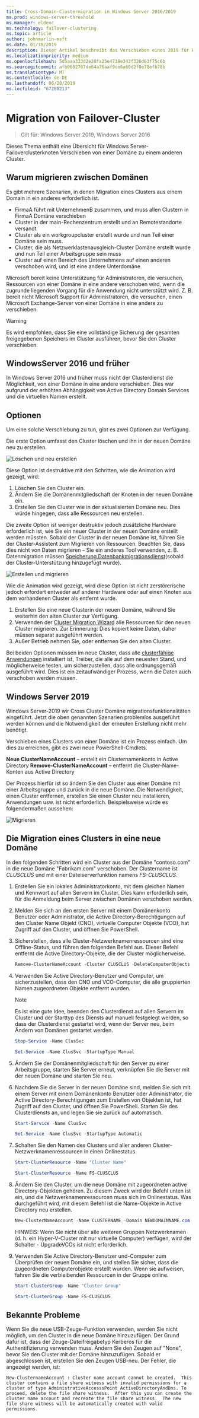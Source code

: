 ```yaml
---
title: Cross-Domain-Clustermigration in Windows Server 2016/2019
ms.prod: windows-server-threshold
ms.manager: eldenc
ms.technology: failover-clustering
ms.topic: article
author: johnmarlin-msft
ms.date: 01/18/2019
description: Dieser Artikel beschreibt das Verschieben eines 2019 für Windows Server-Clusters von einer Domäne in eine andere
ms.localizationpriority: medium
ms.openlocfilehash: 5d5aaa333d2e20fa25e4738e343f326d63f75c6b
ms.sourcegitcommit: afb0602767de64a76aaf9ce6a60d2f0e78efb78b
ms.translationtype: MT
ms.contentlocale: de-DE
ms.lasthandoff: 06/20/2019
ms.locfileid: "67280213"
---
```

# <a name="failover-cluster-domain-migration"></a>Migration von Failover-Cluster

> Gilt für: Windows Server 2019, Windows Server 2016

Dieses Thema enthält eine Übersicht für Windows Server-Failoverclusterknoten Verschieben von einer Domäne zu einem anderen Cluster.

## <a name="why-migrate-between-domains"></a>Warum migrieren zwischen Domänen

Es gibt mehrere Szenarien, in denen Migration eines Clusters aus einem Domain in ein anderes erforderlich ist.

- FirmaA führt mit UnternehmenB zusammen, und muss allen Clustern in FirmaA Domäne verschieben
- Cluster in der main-Rechenzentrum erstellt und an Remotestandorte versandt
- Cluster als ein workgroupcluster erstellt wurde und nun Teil einer Domäne sein muss.
- Cluster, die als Netzwerklastenausgleich-Cluster Domäne erstellt wurde und nun Teil einer Arbeitsgruppe sein muss
- Cluster auf einen Bereich des Unternehmens auf einen anderen verschoben wird, und ist eine andere Unterdomäne

Microsoft bereit keine Unterstützung für Administratoren, die versuchen, Ressourcen von einer Domäne in eine andere verschoben wird, wenn die zugrunde liegenden Vorgang für die Anwendung nicht unterstützt wird. Z. B. bereit nicht Microsoft Support für Administratoren, die versuchen, einen Microsoft Exchange-Server von einer Domäne in eine andere zu verschieben.

   > [!WARNING]
   > Es wird empfohlen, dass Sie eine vollständige Sicherung der gesamten freigegebenen Speichers im Cluster ausführen, bevor Sie den Cluster verschieben.

## <a name="windows-server-2016-and-earlier"></a>WindowsServer 2016 und früher

In Windows Server 2016 und früher muss nicht der Clusterdienst die Möglichkeit, von einer Domäne in eine andere verschieben.  Dies war aufgrund der erhöhten Abhängigkeit von Active Directory Domain Services und die virtuellen Namen erstellt.   

## <a name="options"></a>Optionen

Um eine solche Verschiebung zu tun, gibt es zwei Optionen zur Verfügung.

Die erste Option umfasst den Cluster löschen und ihn in der neuen Domäne neu zu erstellen.

![Löschen und neu erstellen](media/Cross-Domain-Cluster-Migration/Cross-Cluster-Domain-Migration-1.gif)

Diese Option ist destruktive mit den Schritten, wie die Animation wird gezeigt, wird:

1. Löschen Sie den Cluster ein.
2. Ändern Sie die Domänenmitgliedschaft der Knoten in der neuen Domäne ein.
3. Erstellen Sie den Cluster wie in der aktualisierten Domäne neu.  Dies würde hingegen, dass alle Ressourcen neu erstellen.

Die zweite Option ist weniger destruktiv jedoch zusätzliche Hardware erforderlich ist, wie Sie ein neuer Cluster in der neuen Domäne erstellt werden müssten.  Sobald der Cluster in der neuen Domäne ist, führen Sie der Cluster-Assistent zum Migrieren von Ressourcen. Beachten Sie, dass dies nicht von Daten migrieren – Sie ein anderes Tool verwenden, z. B. Datenmigration müssen [Speicherung Datenbankmigrationsdienst](../storage/storage-migration-service/overview.md)(sobald der Cluster-Unterstützung hinzugefügt wurde).

![Erstellen und migrieren](media/Cross-Domain-Cluster-Migration/Cross-Cluster-Domain-Migration-2.gif)

Wie die Animation wird gezeigt, wird diese Option ist nicht zerstörerische jedoch erfordert entweder auf anderer Hardware oder auf einen Knoten aus dem vorhandenen Cluster als entfernt wurde.

1. Erstellen Sie eine neue Clusterin der neuen Domäne, während Sie weiterhin den alten Cluster zur Verfügung.
2. Verwenden der [Cluster Migration Wizard](https://docs.microsoft.com/previous-versions/windows/it-pro/windows-server-2008-R2-and-2008/cc754481(v=ws.10)) alle Ressourcen für den neuen Cluster migrieren. Zur Erinnerung: Dies kopiert keine Daten, daher müssen separat ausgeführt werden.
3. Außer Betrieb nehmen Sie, oder entfernen Sie den alten Cluster.

Bei beiden Optionen müssen im neue Cluster, dass alle [clusterfähige Anwendungen](https://technet.microsoft.com/aa369082(v=vs.90)) installiert ist, Treiber, die alle auf dem neuesten Stand, und möglicherweise testen, um sicherzustellen, dass alle ordnungsgemäß ausgeführt wird.  Dies ist ein zeitaufwändiger Prozess, wenn die Daten auch verschoben werden müssen.

## <a name="windows-server-2019"></a>Windows Server 2019

Windows Server-2019 wir Cross Cluster Domäne migrationsfunktionalitäten eingeführt.  Jetzt die oben genannten Szenarien problemlos ausgeführt werden können und die Notwendigkeit der erneuten Erstellung nicht mehr benötigt.  

Verschieben eines Clusters von einer Domäne ist ein Prozess einfach. Um dies zu erreichen, gibt es zwei neue PowerShell-Cmdlets.

**Neue ClusterNameAccount** – erstellt ein Clusternamenkonto in Active Directory **Remove-ClusterNameAccount** – entfernt die Cluster-Name-Konten aus Active Directory

Der Prozess hierfür ist so ändern Sie den Cluster aus einer Domäne mit einer Arbeitsgruppe und zurück in die neue Domäne.  Die Notwendigkeit, einen Cluster entfernen, erstellen Sie einen Cluster neu installieren, Anwendungen usw. ist nicht erforderlich. Beispielsweise würde es folgendermaßen aussehen:

![Migrieren](media/Cross-Domain-Cluster-Migration/Cross-Cluster-Domain-Migration-3.gif)

## <a name="migrating-a-cluster-to-a-new-domain"></a>Die Migration eines Clusters in eine neue Domäne

In den folgenden Schritten wird ein Cluster aus der Domäne "contoso.com" in die neue Domäne "Fabrikam.com" verschoben.  Der Clustername ist *CLUSCLUS* und mit einer Dateiserverfunktion namens *FS-CLUSCLUS*.

1. Erstellen Sie ein lokales Administratorkonto, mit dem gleichen Namen und Kennwort auf allen Servern im Cluster.  Dies kann erforderlich sein, für die Anmeldung beim Server zwischen Domänen verschoben werden.
2. Melden Sie sich an den ersten Server mit einem Domänenkonto Benutzer oder Administrator, die Active Directory-Berechtigungen auf den Cluster Name Objekt (CNO), virtuelle Computer Objekte (VCO), hat Zugriff auf den Cluster, und öffnen Sie PowerShell.
3. Sicherstellen, dass alle Cluster-Netzwerknamenressourcen sind eine Offline-Status, und führen den folgenden Befehl aus.  Dieser Befehl entfernt die Active Directory-Objekte, die der Cluster möglicherweise.

   ```PowerShell
   Remove-ClusterNameAccount -Cluster CLUSCLUS -DeleteComputerObjects
   ```
4. Verwenden Sie Active Directory-Benutzer und Computer, um sicherzustellen, dass den CNO und VCO-Computer, die alle gruppierten Namen zugeordneten Objekte entfernt wurden.

   > [!NOTE]
   > Es ist eine gute Idee, beenden den Clusterdienst auf allen Servern im Cluster und der Starttyp des Diensts auf manuell festgelegt werden, so dass der Clusterdienst gestartet wird, wenn der Server neu, beim Ändern von Domänen gestartet werden.

   ```PowerShell
   Stop-Service -Name ClusSvc

   Set-Service -Name ClusSvc -StartupType Manual
   ```

5. Ändern Sie der Domänenmitgliedschaft für den Server zu einer Arbeitsgruppe, starten Sie Server erneut, verknüpfen Sie die Server mit der neuen Domäne und starten Sie neu.
6. Nachdem Sie die Server in der neuen Domäne sind, melden Sie sich mit einem Server mit einem Domänenkonto Benutzer oder Administrator, die Active Directory-Berechtigungen zum Erstellen von Objekten ist, hat Zugriff auf den Cluster, und öffnen Sie PowerShell. Starten Sie des Clusterdiensts an, und legen Sie sie zurück auf automatisch.

   ```PowerShell
   Start-Service -Name ClusSvc

   Set-Service -Name ClusSvc -StartupType Automatic
   ```
7. Schalten Sie den Namen des Clusters und aller anderen Cluster-Netzwerknamenressourcen in einen Onlinestatus.

   ```PowerShell
   Start-ClusterResource -Name "Cluster Name"

   Start-ClusterResource -Name FS-CLUSCLUS
   ```

8. Ändern Sie den Cluster, um die neue Domäne mit zugeordneten active Directory-Objekten gehören. Zu diesem Zweck wird der Befehl unten ist ein, und die Netzwerknamenressourcen muss sich im Onlinestatus.  Was durchgeführt wird, mit diesem Befehl ist die Name-Objekte in Active Directory neu erstellen.

   ```PowerShell
   New-ClusterNameAccount -Name CLUSTERNAME -Domain NEWDOMAINNAME.com -UpgradeVCOs
   ```

    HINWEIS: Wenn Sie nicht über alle weiteren Gruppen Netzwerknamen (d. h. ein Hyper-V-Cluster mit nur virtuelle Computer) verfügen, wird der Schalter - UpgradeVCOs ist nicht erforderlich.

9. Verwenden Sie Active Directory-Benutzer und-Computer zum Überprüfen der neuen Domäne ein, und stellen Sie sicher, dass die zugeordneten Computerobjekte erstellt wurden. Wenn sie aufweisen, fahren Sie die verbleibenden Ressourcen in der Gruppe online.

   ```PowerShell
   Start-ClusterGroup -Name "Cluster Group"

   Start-ClusterGroup -Name FS-CLUSCLUS
   ```

## <a name="known-issues"></a>Bekannte Probleme

Wenn Sie die neue USB-Zeuge-Funktion verwenden, werden Sie nicht möglich, um den Cluster in die neue Domäne hinzuzufügen.  Der Grund dafür ist, dass der Zeuge-Dateifreigabetyp Kerberos für die Authentifizierung verwenden muss.  Ändern Sie den Zeugen auf "None", bevor Sie den Cluster mit der Domäne hinzuzufügen.  Sobald er abgeschlossen ist, erstellen Sie den Zeugen USB-neu.  Der Fehler, die angezeigt werden, ist:

```
New-ClusternameAccount : Cluster name account cannot be created.  This cluster contains a file share witness with invalid permissions for a cluster of type AdministrativeAccesssPoint ActiveDirectoryAndDns. To proceed, delete the file share witness.  After this you can create the cluster name account and recreate the file share witness.  The new file share witness will be automatically created with valid permissions.
```

